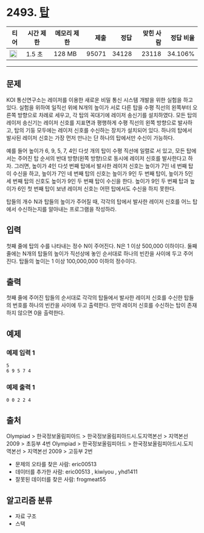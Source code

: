 # 2493. [탑](https://www.acmicpc.net/problem/2493)

| 티어                                                                  | 시간 제한 | 메모리 제한 |  제출 |  정답 | 맞힌 사람 | 정답 비율 |
| --------------------------------------------------------------------- | --------- | ----------- | ----: | ----: | --------: | --------: |
| <img src="https://static.solved.ac/tier_small/11.svg" width="20px" /> | 1.5 초    | 128 MB      | 95071 | 34128 |     23118 |   34.106% |

---

## 문제

KOI 통신연구소는 레이저를 이용한 새로운 비밀 통신 시스템 개발을 위한 실험을 하고 있다. 실험을 위하여 일직선 위에 N개의 높이가 서로 다른 탑을 수평 직선의 왼쪽부터 오른쪽 방향으로 차례로 세우고, 각 탑의 꼭대기에 레이저 송신기를 설치하였다. 모든 탑의 레이저 송신기는 레이저 신호를 지표면과 평행하게 수평 직선의 왼쪽 방향으로 발사하고, 탑의 기둥 모두에는 레이저 신호를 수신하는 장치가 설치되어 있다. 하나의 탑에서 발사된 레이저 신호는 가장 먼저 만나는 단 하나의 탑에서만 수신이 가능하다.

예를 들어 높이가 6, 9, 5, 7, 4인 다섯 개의 탑이 수평 직선에 일렬로 서 있고, 모든 탑에서는 주어진 탑 순서의 반대 방향(왼쪽 방향)으로 동시에 레이저 신호를 발사한다고 하자. 그러면, 높이가 4인 다섯 번째 탑에서 발사한 레이저 신호는 높이가 7인 네 번째 탑이 수신을 하고, 높이가 7인 네 번째 탑의 신호는 높이가 9인 두 번째 탑이, 높이가 5인 세 번째 탑의 신호도 높이가 9인 두 번째 탑이 수신을 한다. 높이가 9인 두 번째 탑과 높이가 6인 첫 번째 탑이 보낸 레이저 신호는 어떤 탑에서도 수신을 하지 못한다.

탑들의 개수 N과 탑들의 높이가 주어질 때, 각각의 탑에서 발사한 레이저 신호를 어느 탑에서 수신하는지를 알아내는 프로그램을 작성하라.

## 입력

첫째 줄에 탑의 수를 나타내는 정수 N이 주어진다. N은 1 이상 500,000 이하이다. 둘째 줄에는 N개의 탑들의 높이가 직선상에 놓인 순서대로 하나의 빈칸을 사이에 두고 주어진다. 탑들의 높이는 1 이상 100,000,000 이하의 정수이다.

## 출력

첫째 줄에 주어진 탑들의 순서대로 각각의 탑들에서 발사한 레이저 신호를 수신한 탑들의 번호를 하나의 빈칸을 사이에 두고 출력한다. 만약 레이저 신호를 수신하는 탑이 존재하지 않으면 0을 출력한다.

## 예제

### 예제 입력 1

```
5
6 9 5 7 4
```

### 예제 출력 1

```
0 0 2 2 4
```

## 출처

Olympiad
\>
한국정보올림피아드
\>
한국정보올림피아드시․도지역본선
\>
지역본선 2009
\>
초등부
4번
Olympiad
\>
한국정보올림피아드
\>
한국정보올림피아드시․도지역본선
\>
지역본선 2009
\>
고등부
2번

- 문제의 오타를 찾은 사람: eric00513
- 데이터를 추가한 사람: eric00513 , kiwiyou , yhd1411
- 잘못된 데이터를 찾은 사람: frogmeat55

## 알고리즘 분류

- 자료 구조
- 스택

